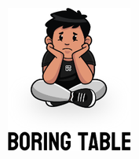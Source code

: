 <div align="center">
  <picture>
    <source srcset="assets/boring-table-logo-dark.svg" media='(prefers-color-scheme: dark)' />
    <source srcset="assets/boring-table-logo.svg" media='(prefers-color-scheme: light)' />
    <img src="assets/boring-table-logo.svg" width="250"/>
  </picture>
  <br/>
  <picture>
    <source srcset="assets/boring-table-type-dark.svg" media='(prefers-color-scheme: dark)' />
    <source srcset="assets/boring-table-type.svg" media='(prefers-color-scheme: light)' />
    <img src="assets/boring-table-type.svg" width="250"/>
  </picture>
</div>